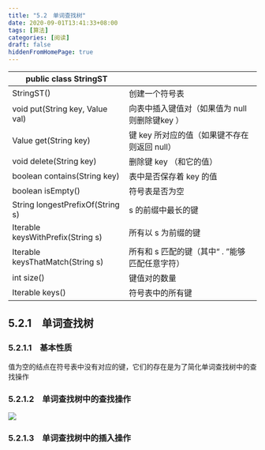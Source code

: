 ```yaml
---
title: "5.2　单词查找树"
date: 2020-09-01T13:41:33+08:00
tags: [算法]
categories: [阅读]
draft: false
hiddenFromHomePage: true
---
```


| public class StringST<Value>              |                                                |
| ----------------------------------------- | ---------------------------------------------- |
| StringST()                                | 创建一个符号表                                 |
| void put(String key, Value val)           | 向表中插入键值对（如果值为 null 则删除键key ） |
| Value get(String key)                     | 键 key 所对应的值（如果键不存在则返回 null）   |
| void delete(String key)                   | 删除键 key （和它的值）                        |
| boolean contains(String key)              | 表中是否保存着 key 的值                        |
| boolean isEmpty()                         | 符号表是否为空                                 |
| String longestPrefixOf(String s)          | s 的前缀中最长的键                             |
| Iterable<String> keysWithPrefix(String s) | 所有以 s 为前缀的键                            |
| Iterable<String> keysThatMatch(String s)  | 所有和 s 匹配的键（其中“ . ”能够匹配任意字符） |
| int size()                                | 键值对的数量                                   |
| Iterable<String> keys()                   | 符号表中的所有键                               |
## 5.2.1　单词查找树
### 5.2.1.1　基本性质
值为空的结点在符号表中没有对应的键，它们的存在是为了简化单词查找树中的查找操作
### 5.2.1.2　单词查找树中的查找操作
![](/images/read/algorithms/Image00874.gif)
### 5.2.1.3　单词查找树中的插入操作